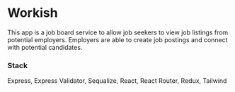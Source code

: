 # Workish

This app is a job board service to allow job seekers to view job listings from potential employers. Employers are able to create job postings and connect with potential candidates.

### Stack 
Express, Express Validator, Sequalize, React, React Router, Redux, Tailwind

